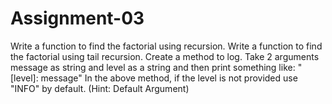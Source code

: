 # Assignment-03

Write a function to find the factorial using recursion.
Write a function to find the factorial using tail recursion.
Create a method to log. Take 2 arguments message as string and level as a string and then print something like: "[level]: message"
In the above method, if the level is not provided use "INFO" by default. (Hint: Default Argument)
